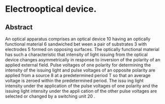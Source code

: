 # Electrooptical device.

## Abstract
An optical apparatus comprises an optical device 10 having an optically functional material 6 sandwiched bet ween a pair of substrates 3 with electrodes 5 formed on opposing surfaces. The optically functional material has such a characteristic that intensity of light issuing from the optical device changes asymmetrically in response to inversion of the polarity of an applied external field. Pulse voltages of one polarity for determining the intensity of the issuing light and pulse voltages of an opposite polarity are applied from a source 8 at a predetermined period T so that an average voltage is zeroed within the predetermined period. The issu ing light intensity under the application of the pulse voltages of one polarity and the issuing light intensity under the appli cation of the other pulse voltages are selected or changed by a switching unit 20 .